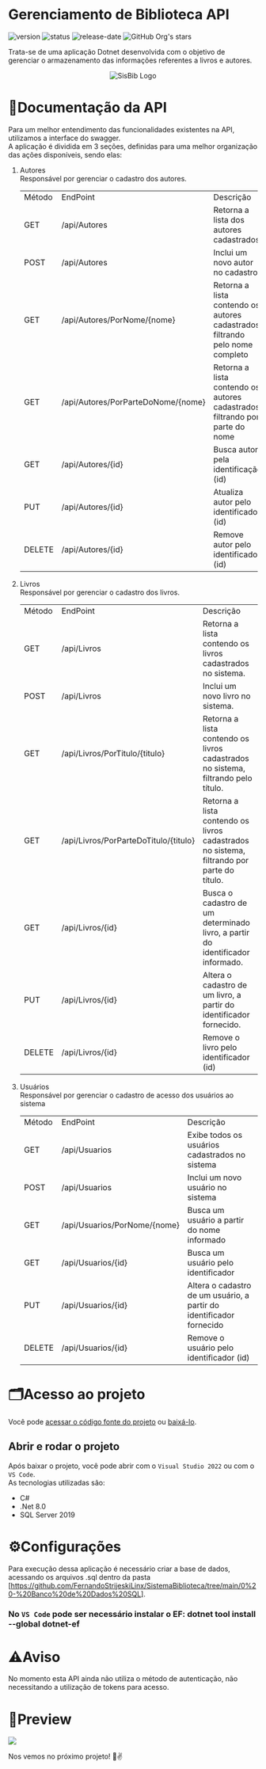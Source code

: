 # Gerenciamento de Biblioteca API
![version](https://img.shields.io/static/v1?label=version&message=1.0.0&color=blue)
![status](https://img.shields.io/badge/status-em%20avalia%C3%A7%C3%A3o-yellow)
![release-date](https://img.shields.io/badge/release%20date-04--2023-green)
 ![GitHub Org's stars](https://img.shields.io/github/stars/FernandoStrijeskiLinx?style=social)

Trata-se de uma aplicação Dotnet desenvolvida com o objetivo de gerenciar o armazenamento das informações referentes a livros e autores.
<p align="center">
  <img src="https://github.com/FernandoStrijeskiLinx/M01_LABMedicine/blob/main/logo_bk1.png" alt="SisBib Logo"/>  
</p>

# 📄**Documentação da API**
Para um melhor entendimento das funcionalidades existentes na API, utilizamos a interface do swagger.<br>
A aplicação é dividida em 3 seções, definidas para uma melhor organização das ações disponíveis, sendo elas:
1) Autores
   <br>
   Responsável por gerenciar o cadastro dos autores.
   <table>
   <tr>
   <td>Método</td>
   <td>EndPoint</td>
   <td>Descrição</td>
   </tr>
   <tr>
   <td>GET</td>
   <td>/api/Autores</td>
   <td>Retorna a lista dos autores cadastrados</td>
   </tr>
   <tr>
   <td>POST</td>
   <td>/api/Autores</td>
   <td>Inclui um novo autor no cadastro</td>
   </tr>
   <tr>
   <td>GET</td>
   <td>/api/Autores/PorNome/{nome}</td>
   <td>Retorna a lista contendo os autores cadastrados, filtrando pelo nome completo</td>
   </tr>
   <tr>
   <td>GET</td>
   <td>/api/Autores/PorParteDoNome/{nome}</td>
   <td>Retorna a lista contendo os autores cadastrados, filtrando por parte do nome</td>
   </tr>
   <tr>
   <td>GET</td>
   <td>/api/Autores/{id}</td>
   <td>Busca autor pela identificação (id)</td>
   </tr>
   <tr>
   <td>PUT</td>
   <td>/api/Autores/{id}</td>
   <td>Atualiza autor pelo identificador (id)</td>
   </tr>
   <tr>
   <td>DELETE</td>
   <td>/api/Autores/{id}</td>
   <td>Remove autor pelo identificador (id)</td>
   </tr>
   </table>
       
2) Livros
   <br>
   Responsável por gerenciar o cadastro dos livros.
   <table>
   <tr>
   <td>Método</td>
   <td>EndPoint</td>
   <td>Descrição</td>
   </tr>
   <tr>
   <td>GET</td>
   <td>/api/Livros</td>
   <td>Retorna a lista contendo os livros cadastrados no sistema.</td>
   </tr>
   <tr>
   <td>POST</td>
   <td>/api/Livros</td>
   <td>Inclui um novo livro no sistema.</td>
   </tr>
   <tr>
   <td>GET</td>
   <td>/api/Livros/PorTitulo/{titulo}</td>
   <td>Retorna a lista contendo os livros cadastrados no sistema, filtrando pelo título.</td>
   </tr>
   <tr>
   <td>GET</td>
   <td>/api/Livros/PorParteDoTitulo/{titulo}</td>
   <td>Retorna a lista contendo os livros cadastrados no sistema, filtrando por parte do título.</td>
   </tr>
   <tr>
   <td>GET</td>
   <td>/api/Livros/{id}</td>
   <td>Busca o cadastro de um determinado livro, a partir do identificador informado.</td>
   </tr>
   <tr>
   <td>PUT</td>
   <td>/api/Livros/{id}</td>
   <td>Altera o cadastro de um livro, a partir do identificador fornecido.</td>
   </tr>
   <tr>
   <td>DELETE</td>
   <td>/api/Livros/{id}</td>
   <td>Remove o livro pelo identificador (id)</td>
   </tr>
   </table>
   
3) Usuários
   <br>
   Responsável por gerenciar o cadastro de acesso dos usuários ao sistema
   <table>
   <tr>
   <td>Método</td>
   <td>EndPoint</td>
   <td>Descrição</td>
   </tr>
   <tr>
   <td>GET</td>
   <td>/api/Usuarios</td>
   <td>Exibe todos os usuários cadastrados no sistema</td>
   </tr>
   <tr>
   <td>POST</td>
   <td>/api/Usuarios</td>
   <td>Inclui um novo usuário no sistema</td>
   </tr>
   <tr>
   <td>GET</td>
   <td>/api/Usuarios/PorNome/{nome}</td>
   <td>Busca um usuário a partir do nome informado</td>
   </tr>
   <tr>
   <td>GET</td>
   <td>/api/Usuarios/{id}</td>
   <td>Busca um usuário pelo identificador</td>
   </tr>
   <tr>
   <td>PUT</td>
   <td>/api/Usuarios/{id}</td>
   <td>Altera o cadastro de um usuário, a partir do identificador fornecido</td>
   </tr>
   <tr>
   <td>DELETE</td>
   <td>/api/Usuarios/{id}</td>
   <td>Remove o usuário pelo identificador (id)</td>
   </tr>
   </table>

# 🗂️**Acesso ao projeto**

Você pode [acessar o código fonte do projeto]([https://github.com/FernandoStrijeskiLinx/SistemaBiblioteca]) ou [baixá-lo](https://github.com/FernandoStrijeskiLinx/SistemaBiblioteca/archive/refs/heads/main.zip).

## Abrir e rodar o projeto

Após baixar o projeto, você pode abrir com o `Visual Studio 2022` ou com o `VS Code`.
<br>
As tecnologias utilizadas são:
* C#
* .Net 8.0
* SQL Server 2019

# ⚙️**Configurações**
Para execução dessa aplicação é necessário criar a base de dados, acessando os arquivos .sql dentro da pasta [https://github.com/FernandoStrijeskiLinx/SistemaBiblioteca/tree/main/0%20-%20Banco%20de%20Dados%20SQL].

### No `VS Code` pode ser necessário instalar o EF: dotnet tool install --global dotnet-ef

# ⚠️**Aviso**
No momento esta API ainda não utiliza o método de autenticação, não necessitando a utilização de tokens para acesso. 


# 📸**Preview**
<img src="https://github.com/FernandoStrijeskiLinx/SistemaBiblioteca/blob/main/1%20-%20Projeto%20API%20.NET/preview.png">

Nos vemos no próximo projeto! 👋✌️
